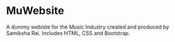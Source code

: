 # MuWebsite

A dummy webiste for the Music Industry created and produced by Samiksha Rai.
Includes HTML, CSS and Bootstrap.
